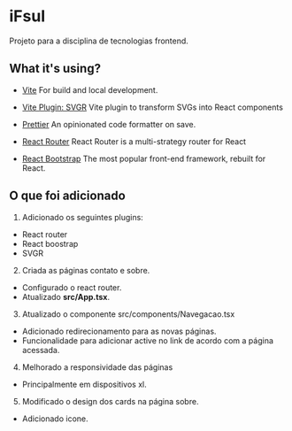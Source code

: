 # iFsul

Projeto para a disciplina de tecnologias frontend.

## What it's using?

- [Vite](https://vitejs.dev/)
  For build and local development.

- [Vite Plugin: SVGR](https://github.com/pd4d10/vite-plugin-svgr)
  Vite plugin to transform SVGs into React components

- [Prettier](https://prettier.io/)
  An opinionated code formatter on save.

- [React Router](https://www.npmjs.com/package/react-router-dom)
  React Router is a multi-strategy router for React

- [React Bootstrap](https://react-bootstrap.github.io/)
  The most popular front-end framework, rebuilt for React.

## O que foi adicionado

1. Adicionado os seguintes plugins:

- React router
- React boostrap
- SVGR

2. Criada as páginas contato e sobre.

- Configurado o react router.
- Atualizado **src/App.tsx**.

3. Atualizado o componente src/components/Navegacao.tsx

- Adicionado redirecionamento para as novas páginas.
- Funcionalidade para adicionar active no link de acordo com a página acessada.

4. Melhorado a responsividade das páginas

- Principalmente em dispositivos xl.

5. Modificado o design dos cards na página sobre.

- Adicionado icone.
